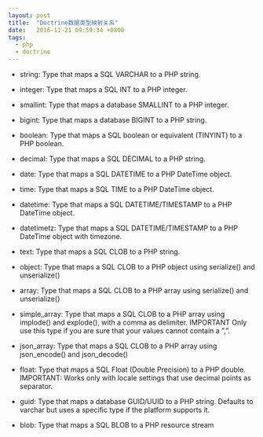 ```yaml
---
layout: post
title:  "Doctrine数据类型映射关系"
date:   2016-11-21 09:59:34 +0800
tags:
  - php
  - doctrine
---
```




* string: Type that maps a SQL VARCHAR to a PHP string.  
  
* integer: Type that maps a SQL INT to a PHP integer.  
  
* smallint: Type that maps a database SMALLINT to a PHP integer.  
  
* bigint: Type that maps a database BIGINT to a PHP string.  
  
* boolean: Type that maps a SQL boolean or equivalent (TINYINT) to a PHP boolean.  
  
* decimal: Type that maps a SQL DECIMAL to a PHP string.  
  
* date: Type that maps a SQL DATETIME to a PHP DateTime object.  
  
* time: Type that maps a SQL TIME to a PHP DateTime object.  
  
* datetime: Type that maps a SQL DATETIME/TIMESTAMP to a PHP DateTime object.  
  
* datetimetz: Type that maps a SQL DATETIME/TIMESTAMP to a PHP DateTime object with timezone.  
  
* text: Type that maps a SQL CLOB to a PHP string.  
  
* object: Type that maps a SQL CLOB to a PHP object using serialize() and unserialize()  
  
* array: Type that maps a SQL CLOB to a PHP array using serialize() and unserialize()  
  
* simple\_array: Type that maps a SQL CLOB to a PHP array using implode() and explode(), with a comma as delimiter. IMPORTANT Only use this type if you are sure that your values cannot contain a ”,”.  
  
* json\_array: Type that maps a SQL CLOB to a PHP array using json\_encode() and json\_decode()  
  
* float: Type that maps a SQL Float (Double Precision) to a PHP double. IMPORTANT: Works only with locale settings that use decimal points as separator.  
 
* guid: Type that maps a database GUID/UUID to a PHP string. Defaults to varchar but uses a specific type if the platform supports it.  

* blob: Type that maps a SQL BLOB to a PHP resource stream  
